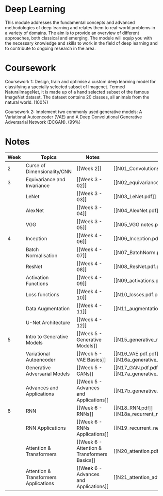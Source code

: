 # Deep Learning

This module addresses the fundamental concepts and advanced methodologies of deep learning and relates them to real-world problems in a variety of domains. The aim is to provide an overview of different approaches, both classical and emerging. The module will equip you with the necessary knowledge and skills to work in the field of deep learning and to contribute to ongoing research in the area.

# Coursework

Coursework 1: Design, train and optimise a custom deep learning model for classifying a specially selected subset of Imagenet. Termed NaturalImageNet, it is made up of a hand selected subset of the famous ImageNet dataset. The dataset contains 20 classes, all animals from the natural world. (100%)

Coursework 2: Implement two commonly used generative models: A Variational Autoencoder (VAE) and A Deep Convolutional Generative Adversarial Network (DCGAN). (99%)


# Notes 

| Week | Topics                                | Notes                                        | Lecture Notes                                                            | Tutorials                      | Papers                |
| ---- | ------------------------------------- | -------------------------------------------- | ------------------------------------------------------------------------ | ------------------------------ | --------------------- |
| 2    | Curse of Dimensionality/CNN           | [[Week 2]]                                   | [[N01_Convolutions.pdf]]                                                 | [[Tutorial 1.pdf]]             |                       |
| 3    | Equivariance and Invariance           | [[Week 3 - 02]]                              | [[N02_equivariance.pdf]]                                                 | [[Tutorial 3.pdf]]             |                       |
|      | LeNet                                 | [[Week 3 - 03]]                              | [[N03_LeNet.pdf]]                                                        |                                | [[LeNet_paper.pdf]]   |
|      | AlexNet                               | [[Week 3 - 04]]                              | [[N04_AlexNet.pdf]]                                                      |                                | [[AlexNet_paper.pdf]] |
|      | VGG                                   | [[Week 3 - 05]]                              | [[N05_VGG notes.pdf]]                                                    |                                | [[VGG.pdf]]           |
| 4    | Inception                             | [[Week 4 - 06]]                              | [[N06_Inception.pdf]]                                                    | [[T04_covariateShift.pdf.pdf]] | [[Inception.pdf]]     |
|      | Batch Normalisation                   | [[Week 4 - 07]]                              | [[N07_BatchNorm.pdf.pdf]]                                                |                                | [[ResNet.pdf]]        |
|      | ResNet                                | [[Week 4 - 08]]                              | [[N08_ResNet.pdf.pdf]]                                                   |                                | [[BatchNorm.pdf]]     |
|      | Activation Functions                  | [[Week 4 - 09]]                              | [[N09_activations.pdf]]                                                  |                                |                       |
|      | Loss functions                        | [[Week 4 - 10]]                              | [[N10_losses.pdf.pdf]]                                                   |                                |                       |
|      | Data Augmentation                     | [[Week 4 - 11]]                              | [[N11_augmentation.pdf.pdf]]                                             |                                |                       |
|      | U-Net Architecture                    | [[Week 4 - 12]]                              |                                                                     |                                |                       |
| 5    | Intro to Generative Models            | [[Week 5 - Generative Models]]               | [[N15_generative_models_intro_slides.pdf.pdf]]                           | [[T06_VAEsandGANs.pdf]]        |                       |
|      | Variational Autoencoder               | [[Week 5 - VAE Basics]]                      | [[N16_VAE.pdf.pdf]] [[N16a_generative_models_vae_basics_slides.pdf.pdf]] |                                | [[VAEs.pdf]]          |
|      | Generative Adversarial Models         | [[Week 5 - GANs]]                            | [[N17_GAN.pdf.pdf]] [[N17a_generative_models_gan_basics_slides.pdf.pdf]] |                                | [[GANs.pdf]]          |
|      | Advances and Applications             | [[Week 5 - Advances and Applications]]       | [[N17b_generative_models_advance_slides.pdf.pdf]]                        |                                |                       |
| 6    | RNN                                   | [[Week 6 - RNNs]]                            | [[N18_RNN.pdf]] [[N18a_recurrent_neural_networks_basics_slides.pdf.pdf]] |                                |                       |
|      | RNN Applications                      | [[Week 6 - RNNs Applications]]               | [[N19_recurrent_neural_networks_applications_slides.pdf.pdf]]            |                                |                       |
|      | Attention & Transformers              | [[Week 6 - Attention & Transformers Basics]] | [[N20_attention.pdf]] [[N20a_attention_basics_slides.pdf.pdf]]           |                                |                       |
|      | Attention & Transformers Applications | [[Week 6 - Advances and Applications]]                                             | [[N21_attention_advance_slides.pdf.pdf]]                                 |                                |                       |



